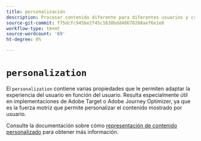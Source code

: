```yaml
---
title: personalización
description: Procesar contenido diferente para diferentes usuarios y crear una experiencia personalizada para ellos.
source-git-commit: f75dcfc945be2f45c1638bdd4d670288aef6e1e6
workflow-type: tm+mt
source-wordcount: '69'
ht-degree: 0%

---
```


# `personalization`

El `personalization` contiene varias propiedades que le permiten adaptar la experiencia del usuario en función del usuario. Resulta especialmente útil en implementaciones de Adobe Target o Adobe Journey Optimizer, ya que es la fuerza motriz que permite personalizar el contenido mostrado por usuario.

Consulte la documentación sobre cómo [representación de contenido personalizado](../../personalization/rendering-personalization-content.md) para obtener más información.

<!--
## Properties within this object

* **Default personalization enabled**: 
* **Send display notifications**:
* **Include pending display notifications**:

<!-- Also include the defaultPersonalizationEnabled variable. more info in PLAT-174348.

alloy("sendEvent", { personalization: { defaultPersonalizationEnabled: false } });

defaultPersonalizationEnabled
sendDisplayNotifications
includePendingDisplayNotifications
-->
